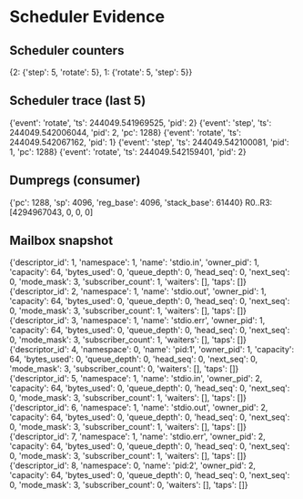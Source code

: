 # Scheduler Evidence

## Scheduler counters
{2: {'step': 5, 'rotate': 5}, 1: {'rotate': 5, 'step': 5}}

## Scheduler trace (last 5)
{'event': 'rotate', 'ts': 244049.541969525, 'pid': 2}
{'event': 'step', 'ts': 244049.542006044, 'pid': 2, 'pc': 1288}
{'event': 'rotate', 'ts': 244049.542067162, 'pid': 1}
{'event': 'step', 'ts': 244049.542100081, 'pid': 1, 'pc': 1288}
{'event': 'rotate', 'ts': 244049.542159401, 'pid': 2}

## Dumpregs (consumer)
{'pc': 1288, 'sp': 4096, 'reg_base': 4096, 'stack_base': 61440}
R0..R3: [4294967043, 0, 0, 0]

## Mailbox snapshot
{'descriptor_id': 1, 'namespace': 1, 'name': 'stdio.in', 'owner_pid': 1, 'capacity': 64, 'bytes_used': 0, 'queue_depth': 0, 'head_seq': 0, 'next_seq': 0, 'mode_mask': 3, 'subscriber_count': 1, 'waiters': [], 'taps': []}
{'descriptor_id': 2, 'namespace': 1, 'name': 'stdio.out', 'owner_pid': 1, 'capacity': 64, 'bytes_used': 0, 'queue_depth': 0, 'head_seq': 0, 'next_seq': 0, 'mode_mask': 3, 'subscriber_count': 1, 'waiters': [], 'taps': []}
{'descriptor_id': 3, 'namespace': 1, 'name': 'stdio.err', 'owner_pid': 1, 'capacity': 64, 'bytes_used': 0, 'queue_depth': 0, 'head_seq': 0, 'next_seq': 0, 'mode_mask': 3, 'subscriber_count': 1, 'waiters': [], 'taps': []}
{'descriptor_id': 4, 'namespace': 0, 'name': 'pid:1', 'owner_pid': 1, 'capacity': 64, 'bytes_used': 0, 'queue_depth': 0, 'head_seq': 0, 'next_seq': 0, 'mode_mask': 3, 'subscriber_count': 0, 'waiters': [], 'taps': []}
{'descriptor_id': 5, 'namespace': 1, 'name': 'stdio.in', 'owner_pid': 2, 'capacity': 64, 'bytes_used': 0, 'queue_depth': 0, 'head_seq': 0, 'next_seq': 0, 'mode_mask': 3, 'subscriber_count': 1, 'waiters': [], 'taps': []}
{'descriptor_id': 6, 'namespace': 1, 'name': 'stdio.out', 'owner_pid': 2, 'capacity': 64, 'bytes_used': 0, 'queue_depth': 0, 'head_seq': 0, 'next_seq': 0, 'mode_mask': 3, 'subscriber_count': 1, 'waiters': [], 'taps': []}
{'descriptor_id': 7, 'namespace': 1, 'name': 'stdio.err', 'owner_pid': 2, 'capacity': 64, 'bytes_used': 0, 'queue_depth': 0, 'head_seq': 0, 'next_seq': 0, 'mode_mask': 3, 'subscriber_count': 1, 'waiters': [], 'taps': []}
{'descriptor_id': 8, 'namespace': 0, 'name': 'pid:2', 'owner_pid': 2, 'capacity': 64, 'bytes_used': 0, 'queue_depth': 0, 'head_seq': 0, 'next_seq': 0, 'mode_mask': 3, 'subscriber_count': 0, 'waiters': [], 'taps': []}
